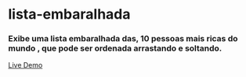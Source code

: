 # lista-embaralhada

### Exibe uma lista embaralhada das, 10 pessoas mais ricas do mundo , que pode ser ordenada arrastando e soltando.


[Live Demo](serene-hodgkin-02ea1a.netlify.app)

